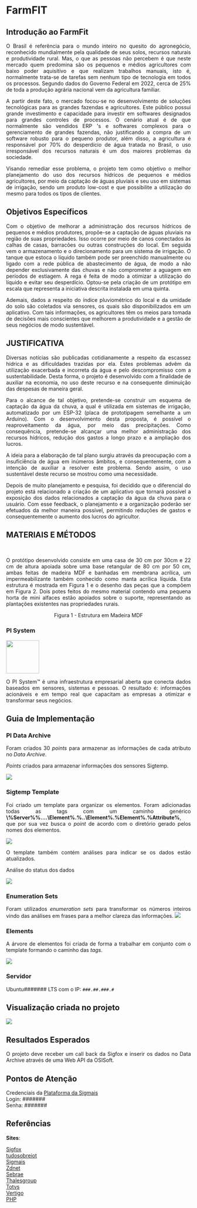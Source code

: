 <div align = "justify">

# **FarmFIT**

## __Introdução ao FarmFit__

 O Brasil é referência para o mundo inteiro no quesito do agronegócio, reconhecido mundialmente pela qualidade de seus solos, recursos naturais e produtividade rural. Mas, o que as pessoas não percebem é que neste mercado quem predomina são os pequenos e médios agricultores com baixo poder aquisitivo e que realizam trabalhos manuais, isto é, normalmente trata-se de tarefas sem nenhum tipo de tecnologia em todos os processos. Segundo dados do Governo Federal em 2022, cerca de 25% de toda a produção agrária nacional vem da agricultura familiar.

 A partir deste fato, o mercado focou-se no desenvolvimento de soluções tecnológicas para as grandes fazendas e agricultores. Este público possui grande investimento e capacidade para investir em softwares designados para grandes controles de processos. O cenário atual  é de que normalmente são vendidos ERP 's e softwares complexos para o gerenciamento de grandes fazendas, não justificando a compra de um software robusto para o pequeno produtor, além disso, a agricultura é responsável por 70% do desperdício de água tratada no Brasil,  o uso irresponsável dos recursos naturais é um dos maiores problemas da sociedade.

 Visando remediar esse problema, o projeto tem como objetivo o melhor planejamento do uso dos recursos hídricos de pequenos e médios agricultores, por meio da captação de águas pluviais e seu uso em sistemas de irrigação, sendo um produto low-cost e que possibilite a utilização do mesmo para todos os tipos de clientes. 


## __Objetivos Específicos__

Com o objetivo de melhorar a administração dos recursos hídricos de pequenos e médios produtores, propõe-se a captação de águas pluviais na região de suas propriedades. Isso ocorre por meio de canos conectados às calhas de casas, barracões ou outras construções do local. Em seguida vem o armazenamento e o direcionamento para um sistema de irrigação. O tanque que estoca o líquido também pode ser preenchido manualmente ou ligado com a rede pública de abastecimento de água, de modo a não depender exclusivamente das chuvas e não comprometer a aguagem em períodos de estiagem. A rega é feita de modo a otimizar a utilização do líquido e evitar seu desperdício. Optou-se pela criação de um protótipo em escala que representa a iniciativa descrita instalada em uma quinta.

Ademais, dados a respeito do índice pluviométrico do local e da umidade do solo são coletados via sensores, os quais são disponibilizados em um aplicativo. Com tais informações, os agricultores têm os meios para tomada de decisões mais conscientes que melhorem a produtividade e a gestão de seus negócios de modo sustentável.

## __JUSTIFICATIVA__ 

Diversas notícias são publicadas cotidianamente a respeito da escassez hídrica e as dificuldades trazidas por ela. Estes problemas advêm da utilização exacerbada e incorreta da água e pelo descompromisso com a sustentabilidade. Desta forma, o projeto é desenvolvido com a finalidade de auxiliar na economia, no uso deste recurso e na consequente diminuição das despesas de maneira geral. 

Para o alcance de tal objetivo, pretende-se construir um esquema de captação da água da chuva, a qual é utilizada em sistemas de irrigação, automatizado por um ESP-32 (placa de prototipagem semelhante a um Arduino). Com o desenvolvimento desta proposta, é possível o reaproveitamento da água, por meio das precipitações. Como consequência, pretende-se alcançar uma melhor administração dos recursos hídricos, redução dos gastos a longo prazo e a ampliação dos lucros.

A ideia para a elaboração de tal plano surgiu através da preocupação com a insuficiência de água em inúmeros âmbitos, e consequentemente, com a intenção de auxiliar a resolver este problema. Sendo assim, o uso sustentável deste recurso se mostrou como uma necessidade. 

Depois de muito planejamento e pesquisa, foi decidido que o diferencial do projeto está relacionado a criação de um aplicativo que tornará possível a exposição dos dados relacionados a captação da água da chuva para o usuário. Com esse feedback, o planejamento e a organização poderão ser efetuados da melhor maneira possível, permitindo reduções de gastos e consequentemente o aumento dos lucros do agricultor.


## __MATERIAIS E MÉTODOS__

<br>

O protótipo desenvolvido consiste em uma casa de 30 cm por 30cm e 22 cm de altura apoiada sobre uma base retangular de 80 cm por 50 cm, ambas feitas de madeira MDF e banhadas em membrana acrílica, um impermeabilizante também conhecido como manta acrílica líquida. Esta estrutura é mostrada em Figura 1 e o desenho das peças que a compõem em Figura 2. Dois potes feitos do mesmo material contendo uma pequena horta de mini alfaces estão apoiados sobre o suporte, representando as plantações existentes nas propriedades rurais. 

<center> Figura 1 - Estrutura em Madeira MDF </center>


### **PI System**
<img src="images/LOGOOSI.png" height="90px"> 

O PI System™ é uma infraestrutura empresarial aberta que conecta dados baseados em sensores, sistemas e pessoas. O resultado é: informações acionáveis e em tempo real que capacitam as empresas a otimizar e transformar seus negócios.

## __Guia de Implementação__

### **PI Data Archive**

Foram criados 30 *points* para armazenar as informações de cada atributo no *Data Archive*.

*Points* criados para armazenar informações dos sensores Sigtemp.

![](images/points.PNG)

### **Sigtemp Template**
Foi criado um template para organizar os elementos. Foram adicionadas todas as tags com um caminho genérico **\\%Server%\%..\..\Element%.%..\Element%.%Element%.%Attribute%**, que por sua vez busca o *point* de acordo com o diretório gerado pelos nomes dos elementos.

![](images/template.png)  

O template também contém análises para indicar se os dados estão atualizados.

Análise do status dos dados

![](images/analise.PNG)  

### **Enumeration Sets**
Foram utilizados *enumeration sets* para transformar os números inteiros vindo das análises em frases para a melhor clareza das informações.
![](images/enumeration_sets.PNG)

### **Elements**
A árvore de elementos foi criada de forma a trabalhar em conjunto com o template formando o caminho das *tags*.

![](images/elements.PNG)

### **Servidor**

Ubuntu#######  LTS com o IP: ```###.##.###.#```

## __Visualização criada no projeto__

![](images/dashboard.PNG) 

## __Resultados Esperados__
O projeto deve receber um call back da Sigfox e inserir os dados no Data Archive através de uma Web API da OSISoft.

## __Pontos de Atenção__
 
Credenciais da <a href="https://dashboard.####### .com.br/####### 
">Plataforma da Sigmais</a>   
Login: #######    
Senha: ####### 

## __Referências__
**Sites**:

[Sigfox](https://www.sigfox.com/en "Sigfox")   
[tudosobreiot](https://tudosobreiot.com.br/agora-ficou-facil-chegou-a-conectividade-sigfox-plug-play/ "Sigmeter")  
[Sigmais](https://sigmais.io/br "Sigmais")  
[Zdnet](https://www.zdnet.com/article/what-is-the-internet-of-things-everything-you-need-to-know-about-the-iot-right-now/ "IoT")  
[Sebrae](https://www.sebrae.com.br/sites/PortalSebrae/artigos/o-que-e-uma-startup,6979b2a178c83410VgnVCM1000003b74010aRCRD "Startup")  
[Thalesgroup](https://www.thalesgroup.com/en/markets/digital-identity-and-security/iot/resources/innovation-technology/low-power-wide-area-technology "LPWAN")  
[Totvs](https://www.totvs.com/blog/developers/back-end/ "Backend")  
[Vertigo](https://blog.vertigo.com.br/o-que-e-api-entenda-de-uma-maneira-simples/ "API")  
[PHP](https://www.php.net/manual/pt_BR/intro-whatis.php "PHP")


 


</div>
